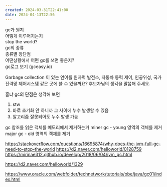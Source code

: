 ```yaml
---
created: 2024-03-31T22:41:00
date: 2024-04-13T22:56
---
```

gc가 뭔지  
어떻게 이루어지는지  
stop the world?  
gc의 종류  
종류별 장단점  
어떤상황에서 어떤 gc를 쓰면 좋은지?  
gc로그 보기 (gceasy.io)


Garbage collection 이 있는 언어를 원자력 발전소, 자동차 동력 제어, 인공위성, 국가 전력망 제어시스템 같은 곳에 쓸 수 있을까요? 후보자님의 생각을 말씀해 주세요.

흠냐 gc의 단점은 생각해 보면
1. stw
2. 바로 초기화 안 하니까 그 사이에 누수 발생할 수 있음
3. 알고리즘 잘못되어도 누수 발생 가능

gc
참조를 읽은 객체를 메모리에서 제거하는거
miner gc - young 영역의 객체를 제거
major gc - old 영역의 객체를 제거

https://stackoverflow.com/questions/16695874/why-does-the-jvm-full-gc-need-to-stop-the-world
https://d2.naver.com/helloworld/0128759
https://mirinae312.github.io/develop/2018/06/04/jvm_gc.html


https://d2.naver.com/helloworld/1329

https://www.oracle.com/webfolder/technetwork/tutorials/obe/java/gc01/index.html